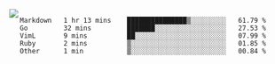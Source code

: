 

<a href="https://github.com/anuraghazra/github-readme-stats">
  <img align="left" src="https://github-readme-stats.vercel.app/api?username=kfly8&count_private=true&show_icons=true&theme=calm" />
</a>


<!--START_SECTION:waka-->
```text
Markdown   1 hr 13 mins    ███████████████▒░░░░░░░░░   61.79 % 
Go         32 mins         ███████░░░░░░░░░░░░░░░░░░   27.53 % 
VimL       9 mins          ██░░░░░░░░░░░░░░░░░░░░░░░   07.99 % 
Ruby       2 mins          ▒░░░░░░░░░░░░░░░░░░░░░░░░   01.85 % 
Other      1 min           ▒░░░░░░░░░░░░░░░░░░░░░░░░   00.84 % 
```
<!--END_SECTION:waka-->
